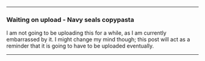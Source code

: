 ***

### Waiting on upload - Navy seals copypasta

I am not going to be uploading this for a while, as I am currently embarrassed by it. I might change my mind though; this post will act as a reminder that it is going to have to be uploaded eventually.

***

